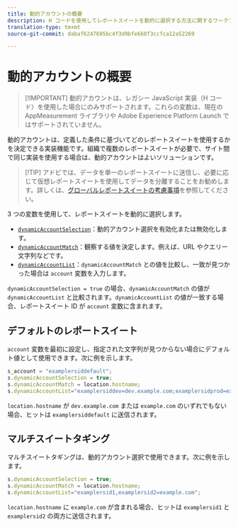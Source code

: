 ```yaml
---
title: 動的アカウントの概要
description: H コードを使用してレポートスイートを動的に選択する方法に関するワークフローについて説明します。
translation-type: tm+mt
source-git-commit: dabaf6247695bc4f3d9bfe668f3ccfca12a52269

---
```



# 動的アカウントの概要

>[!IMPORTANT] 動的アカウントは、レガシー JavaScript 実装（H コード）を使用した場合にのみサポートされます。これらの変数は、現在の AppMeasurement ライブラリや Adobe Experience Platform Launch ではサポートされていません。

動的アカウントは、定義した条件に基づいてどのレポートスイートを使用するかを決定できる実装機能です。組織で複数のレポートスイートが必要で、サイト間で同じ実装を使用する場合は、動的アカウントはよいソリューションです。

>[!TIP] アドビでは、データを単一のレポートスイートに送信し、必要に応じて仮想レポートスイートを使用してデータを分離することをお勧めします。詳しくは、[グローバルレポートスイートの考慮事項](../../../prepare/global-rs.md)を参照してください。

3 つの変数を使用して、レポートスイートを動的に選択します。

* [`dynamicAccountSelection`](dynamicaccountselection.md)：動的アカウント選択を有効化または無効化します。
* [`dynamicAccountMatch`](dynamicaccountmatch.md)：観察する値を決定します。例えば、URL やクエリー文字列などです。
* [`dynamicAccountList`](dynamicaccountlist.md)：`dynamicAccountMatch` との値を比較し、一致が見つかった場合は `account` 変数を入力します。

`dynamicAccountSelection = true` の場合、`dynamicAccountMatch` の値が `dynamicAccountList` と比較されます。`dynamicAccountList` の値が一致する場合、レポートスイート ID が `account` 変数に含まれます。

## デフォルトのレポートスイート

`account` 変数を最初に設定し、指定された文字列が見つからない場合にデフォルト値として使用できます。次に例を示します。

```javascript
s_account = "examplersiddefault";
s.dynamicAccountSelection = true;
s.dynamicAccountMatch = location.hostname;
s.dynamicAccountList="examplersiddev=dev.example.com;examplersidprod=example.com";
```

`location.hostname` が `dev.example.com` または `example.com` のいずれでもない場合、ヒットは `examplersiddefault` に送信されます。

## マルチスイートタギング

マルチスイートタギングは、動的アカウント選択で使用できます。次に例を示します。

```js
s.dynamicAccountSelection = true;
s.dynamicAccountMatch = location.hostname;
s.dynamicAccountList="examplersid1,examplersid2=example.com";
```

`location.hostname` に `example.com` が含まれる場合、ヒットは `examplersid1` と `examplersid2` の両方に送信されます。
